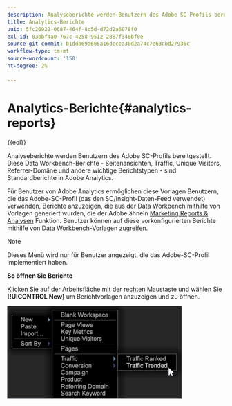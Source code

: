 ```yaml
---
description: Analyseberichte werden Benutzern des Adobe SC-Profils bereitgestellt. Diese Data Workbench-Berichte - Seitenansichten, Traffic, Unique Visitors, Referrer-Domäne und andere wichtige Berichtstypen - sind Standardberichte in Adobe Analytics.
title: Analytics-Berichte
uuid: 5fc26922-0687-464f-8c5d-d72d2a6078f0
exl-id: 03bbf4a0-767c-4258-9512-2887f346bf0e
source-git-commit: b1dda69a606a16dccca30d2a74c7e63dbd27936c
workflow-type: tm+mt
source-wordcount: '150'
ht-degree: 2%

---
```


# Analytics-Berichte{#analytics-reports}

{{eol}}

Analyseberichte werden Benutzern des Adobe SC-Profils bereitgestellt. Diese Data Workbench-Berichte - Seitenansichten, Traffic, Unique Visitors, Referrer-Domäne und andere wichtige Berichtstypen - sind Standardberichte in Adobe Analytics.

Für Benutzer von Adobe Analytics ermöglichen diese Vorlagen Benutzern, die das Adobe-SC-Profil (das den SC/Insight-Daten-Feed verwendet) verwenden, Berichte anzuzeigen, die aus der Data Workbench mithilfe von Vorlagen generiert wurden, die der Adobe ähneln [Marketing Reports &amp; Analysen](https://www.adobe.com/solutions/digital-analytics/marketing-reports-analytics.html?promoid=KAUCM) Funktion. Benutzer können auf diese vorkonfigurierten Berichte mithilfe von Data Workbench-Vorlagen zugreifen.

>[!NOTE]
>
>Dieses Menü wird nur für Benutzer angezeigt, die das Adobe-SC-Profil implementiert haben.

**So öffnen Sie Berichte**

Klicken Sie auf der Arbeitsfläche mit der rechten Maustaste und wählen Sie **[!UICONTROL New]** um Berichtvorlagen anzuzeigen und zu öffnen.

![](assets/template_reports.png)

